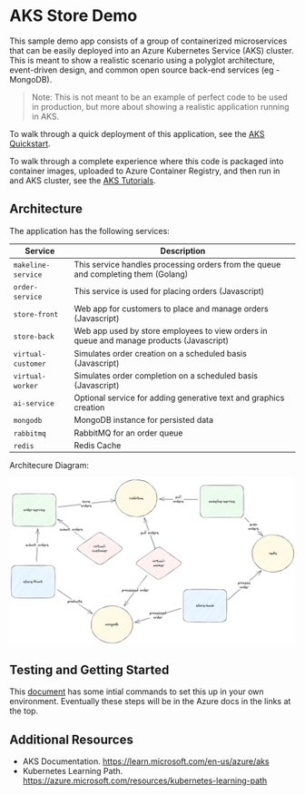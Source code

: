 # AKS Store Demo

This sample demo app consists of a group of containerized microservices that can be easily deployed into an Azure Kubernetes Service (AKS) cluster. This is meant to show a realistic scenario using a polyglot architecture, event-driven design, and common open source back-end services (eg - MongoDB). 

> Note: This is not meant to be an example of perfect code to be used in production, but more about showing a realistic application running in AKS. 

To walk through a quick deployment of this application, see the [AKS Quickstart](https://learn.microsoft.com/azure/aks/learn/quick-kubernetes-deploy-cli).

To walk through a complete experience where this code is packaged into container images, uploaded to Azure Container Registry, and then run in and AKS cluster, see the [AKS Tutorials](https://learn.microsoft.com/azure/aks/tutorial-kubernetes-prepare-app).

## Architecture

The application has the following services: 

| Service | Description |
| --- | --- |
| `makeline-service` | This service handles processing orders from the queue and completing them (Golang) |
| `order-service` | This service is used for placing orders (Javascript) |
| `store-front` | Web app for customers to place and manage orders (Javascript) |
| `store-back` | Web app used by store employees to view orders in queue and manage products (Javascript) | 
| `virtual-customer` | Simulates order creation on a scheduled basis (Javascript) |
| `virtual-worker` | Simulates order completion on a scheduled basis (Javascript) |
| `ai-service` | Optional service for adding generative text and graphics creation |
| `mongodb` | MongoDB instance for persisted data |
| `rabbitmq` | RabbitMQ for an order queue |
| `redis` | Redis Cache |

Architecure Diagram:

![Logical Application Architecture Diagram](assets/demo-arch.png)

## Testing and Getting Started

This [document](./docs/quickstart.md) has some intial commands to set this up in your own environment. Eventually these steps will be in the Azure docs in the links at the top. 

## Additional Resources

- AKS Documentation. https://learn.microsoft.com/en-us/azure/aks
- Kubernetes Learning Path. https://azure.microsoft.com/resources/kubernetes-learning-path 
